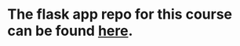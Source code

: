 # The flask app repo for this course can be found [here](https://www.github.com/IkeyBenz/Spongebob-Tweeter).
